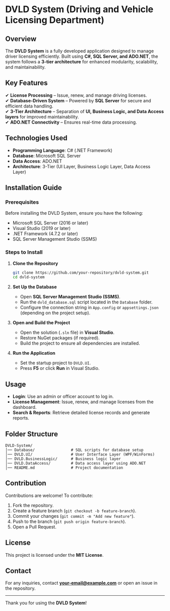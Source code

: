 # DVLD System (Driving and Vehicle Licensing Department)

## Overview
The **DVLD System** is a fully developed application designed to manage driver licensing efficiently. Built using **C#, SQL Server, and ADO.NET**, the system follows a **3-tier architecture** for enhanced modularity, scalability, and maintainability.

## Key Features
✔ **License Processing** – Issue, renew, and manage driving licenses.  
✔ **Database-Driven System** – Powered by **SQL Server** for secure and efficient data handling.  
✔ **3-Tier Architecture** – Separation of **UI, Business Logic, and Data Access layers** for improved maintainability.  
✔ **ADO.NET Connectivity** – Ensures real-time data processing.  

## Technologies Used
- **Programming Language**: C# (.NET Framework)
- **Database**: Microsoft SQL Server
- **Data Access**: ADO.NET
- **Architecture**: 3-Tier (UI Layer, Business Logic Layer, Data Access Layer)

## Installation Guide
### Prerequisites
Before installing the DVLD System, ensure you have the following:
- Microsoft SQL Server (2016 or later)
- Visual Studio (2019 or later)
- .NET Framework (4.7.2 or later)
- SQL Server Management Studio (SSMS)

### Steps to Install
1. **Clone the Repository**
   ```sh
   git clone https://github.com/your-repository/dvld-system.git
   cd dvld-system
   ```
2. **Set Up the Database**
   - Open **SQL Server Management Studio (SSMS)**.
   - Run the `dvld_database.sql` script located in the `Database` folder.
   - Configure the connection string in `App.config` or `appsettings.json` (depending on the project setup).

3. **Open and Build the Project**
   - Open the solution (`.sln` file) in **Visual Studio**.
   - Restore NuGet packages (if required).
   - Build the project to ensure all dependencies are installed.

4. **Run the Application**
   - Set the startup project to `DVLD.UI`.
   - Press **F5** or click **Run** in Visual Studio.

## Usage
- **Login**: Use an admin or officer account to log in.
- **License Management**: Issue, renew, and manage licenses from the dashboard.
- **Search & Reports**: Retrieve detailed license records and generate reports.

## Folder Structure
```
DVLD-System/
│── Database/                # SQL scripts for database setup
│── DVLD.UI/                 # User Interface Layer (WPF/WinForms)
│── DVLD.BusinessLogic/      # Business logic layer
│── DVLD.DataAccess/         # Data access layer using ADO.NET
│── README.md                # Project documentation
```

## Contribution
Contributions are welcome! To contribute:
1. Fork the repository.
2. Create a feature branch (`git checkout -b feature-branch`).
3. Commit your changes (`git commit -m "Add new feature"`).
4. Push to the branch (`git push origin feature-branch`).
5. Open a Pull Request.

## License
This project is licensed under the **MIT License**.

## Contact
For any inquiries, contact **your-email@example.com** or open an issue in the repository.

---
Thank you for using the **DVLD System**!

